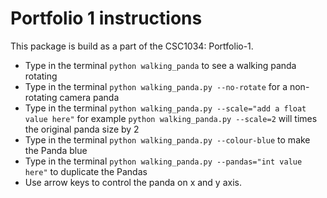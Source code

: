 Portfolio 1 instructions
===========

This package is build as a part of the CSC1034: Portfolio-1.

+ Type in the terminal `python walking_panda` to see a walking panda rotating
+ Type in the terminal `python walking_panda.py --no-rotate` for a non-rotating camera panda
+ Type in the terminal `python walking_panda.py --scale="add a float value here"` for example `python walking_panda.py --scale=2` 
will times the original panda size by 2
+ Type in the terminal `python walking_panda.py --colour-blue` to make the Panda blue
+ Type in the terminal `python walking_panda.py --pandas="int value here"` to duplicate the Pandas 
+ Use arrow keys to control the panda on x and y axis.